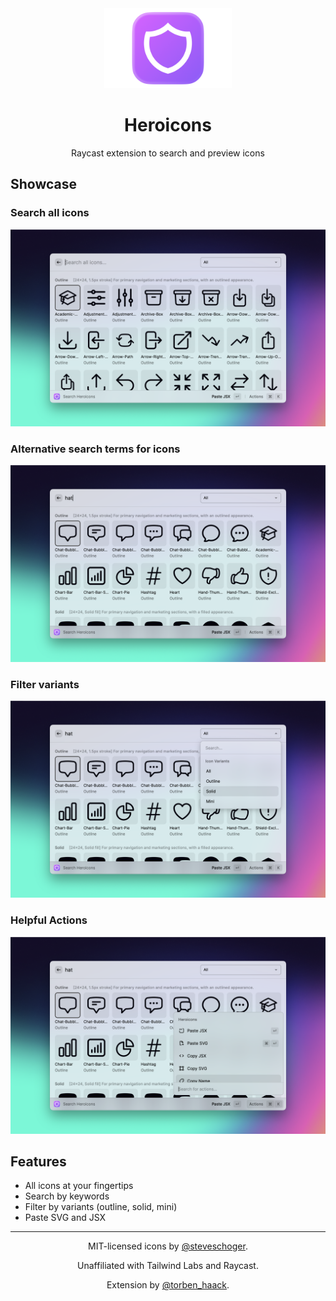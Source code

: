 <div align="center">

<img src="./media/hero-image.png" height="128" />

<h1 align="center">Heroicons</h1>

<p>
    Raycast extension to search and preview icons
</p>

</div>

## Showcase

### Search all icons

![Search all icons](./metadata/heroicons-search-1.png)

### Alternative search terms for icons

![Alternative search terms for icosn](./metadata/heroicons-search-2.png)

### Filter variants

![Filter Variants](./metadata/heroicons-search-3.png)

### Helpful Actions

![Helpful Actions](./metadata/heroicons-search-4.png)

## Features

- All icons at your fingertips
- Search by keywords
- Filter by variants (outline, solid, mini)
- Paste SVG and JSX

---

<div align="center">

MIT-licensed icons by [@steveschoger](https://twitter.com/steveschoger).

Unaffiliated with Tailwind Labs and Raycast.

Extension by [@torben_haack](https://twitter.com/torben_haack).

</div>

